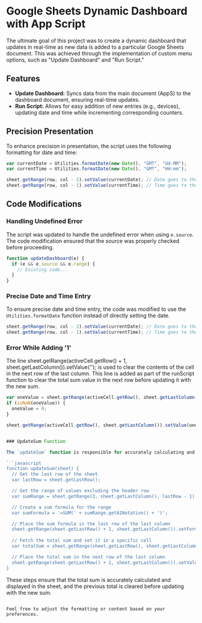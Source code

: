 
# Google Sheets Dynamic Dashboard with App Script

The ultimate goal of this project was to create a dynamic dashboard that updates in real-time as new data is added to a particular Google Sheets document. This was achieved through the implementation of custom menu options, such as "Update Dashboard" and "Run Script."

## Features

- **Update Dashboard:** Syncs data from the main document (AppS) to the dashboard document, ensuring real-time updates.
- **Run Script:** Allows for easy addition of new entries (e.g., devices), updating date and time while incrementing corresponding counters.

## Precision Presentation

To enhance precision in presentation, the script uses the following formatting for date and time:

```javascript
var currentDate = Utilities.formatDate(new Date(), "GMT", "dd-MM");
var currentTime = Utilities.formatDate(new Date(), "GMT", "HH:mm");

sheet.getRange(row, col - 2).setValue(currentDate); // Date goes to the column before the machine number
sheet.getRange(row, col - 1).setValue(currentTime); // Time goes to the column before the date column
```

## Code Modifications

### Handling Undefined Error

The script was updated to handle the undefined error when using `e.source`. The code modification ensured that the source was properly checked before proceeding.

```javascript
function updateDashboard(e) {
  if (e && e.source && e.range) {
    // Existing code...
  }
}
```

### Precise Date and Time Entry

To ensure precise date and time entry, the code was modified to use the `Utilities.formatDate` function instead of directly setting the date.

```javascript
sheet.getRange(row, col - 2).setValue(currentDate); // Date goes to the column before the machine number
sheet.getRange(row, col - 1).setValue(currentTime); // Time goes to the column before the date column
```

### Error While Adding '1'

The line sheet.getRange(activeCell.getRow() + 1, sheet.getLastColumn()).setValue(''); is used to clear the contents of the cell in the next row of the last column. This line is added as part of the runScript function to clear the total sum value in the next row before updating it with the new sum.

```javascript
var oneValue = sheet.getRange(activeCell.getRow(), sheet.getLastColumn()).getValue();
if (isNaN(oneValue)) {
  oneValue = 0;
}

sheet.getRange(activeCell.getRow(), sheet.getLastColumn()).setValue(oneValue + 1); // Increment "One" value


### UpdateSum Function

The `updateSum` function is responsible for accurately calculating and displaying the total sum in the sheet. Here's a breakdown of each line:

```javascript
function updateSum(sheet) {
  // Get the last row of the sheet
  var lastRow = sheet.getLastRow();

  // Get the range of values excluding the header row
  var sumRange = sheet.getRange(2, sheet.getLastColumn(), lastRow - 1);

  // Create a sum formula for the range
  var sumFormula = '=SUM(' + sumRange.getA1Notation() + ')';

  // Place the sum formula in the last row of the last column
  sheet.getRange(sheet.getLastRow() + 1, sheet.getLastColumn()).setFormula(sumFormula);
  
  // Fetch the total sum and set it in a specific cell
  var totalSum = sheet.getRange(sheet.getLastRow(), sheet.getLastColumn()).getValue();

  // Place the total sum in the next row of the last column
  sheet.getRange(sheet.getLastRow() + 1, sheet.getLastColumn()).setValue(totalSum);
}
```

These steps ensure that the total sum is accurately calculated and displayed in the sheet, and the previous total is cleared before updating with the new sum.
```

Feel free to adjust the formatting or content based on your preferences.
